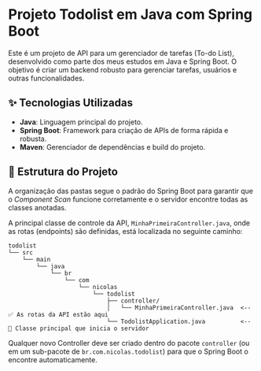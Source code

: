 # Projeto Todolist em Java com Spring Boot

Este é um projeto de API para um gerenciador de tarefas (To-do List), desenvolvido como parte dos meus estudos em Java e Spring Boot. O objetivo é criar um backend robusto para gerenciar tarefas, usuários e outras funcionalidades.

## ✨ Tecnologias Utilizadas

* **Java**: Linguagem principal do projeto.
* **Spring Boot**: Framework para criação de APIs de forma rápida e robusta.
* **Maven**: Gerenciador de dependências e build do projeto.

## 📂 Estrutura do Projeto

A organização das pastas segue o padrão do Spring Boot para garantir que o *Component Scan* funcione corretamente e o servidor encontre todas as classes anotadas.

A principal classe de controle da API, `MinhaPrimeiraController.java`, onde as rotas (endpoints) são definidas, está localizada no seguinte caminho:

```
todolist
└── src
    └── main
        └── java
            └── br
                └── com
                    └── nicolas
                        └── todolist
                            ├── controller/
                            │   └── MinhaPrimeiraController.java  <-- ✅ As rotas da API estão aqui
                            └── TodolistApplication.java          <-- 🚀 Classe principal que inicia o servidor
```

Qualquer novo Controller deve ser criado dentro do pacote `controller` (ou em um sub-pacote de `br.com.nicolas.todolist`) para que o Spring Boot o encontre automaticamente.
